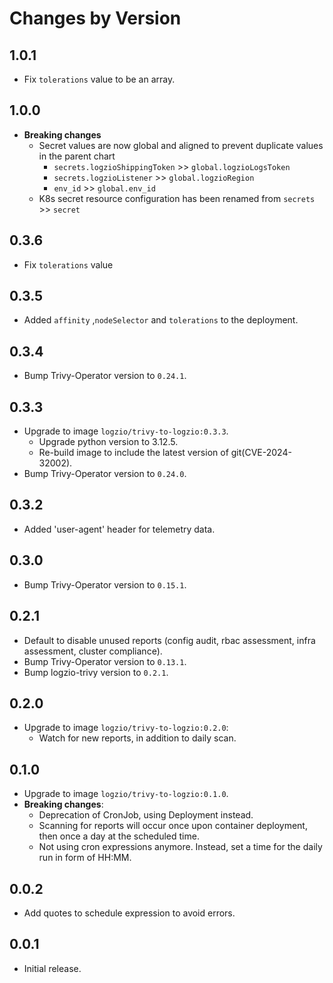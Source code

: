 # Changes by Version

<!-- next version -->
## 1.0.1
- Fix `tolerations` value to be an array.
## 1.0.0
- **Breaking changes**
    - Secret values are now global and aligned to prevent duplicate values in the parent chart
      - `secrets.logzioShippingToken` >> `global.logzioLogsToken`
      - `secrets.logzioListener` >> `global.logzioRegion`
      - `env_id` >> `global.env_id`
    - K8s secret resource configuration has been renamed from `secrets` >> `secret`

## 0.3.6
- Fix `tolerations` value 

## 0.3.5
- Added `affinity` ,`nodeSelector` and `tolerations` to the deployment.

## 0.3.4
- Bump Trivy-Operator version to `0.24.1`.

## 0.3.3
- Upgrade to image `logzio/trivy-to-logzio:0.3.3`.
    - Upgrade python version to 3.12.5.
    - Re-build image to include the latest version of git(CVE-2024-32002).
- Bump Trivy-Operator version to `0.24.0`.

## 0.3.2
- Added 'user-agent' header for telemetry data.

## 0.3.0
- Bump Trivy-Operator version to `0.15.1`.

## 0.2.1
- Default to disable unused reports (config audit, rbac assessment, infra assessment, cluster compliance).
- Bump Trivy-Operator version to `0.13.1`.
- Bump logzio-trivy version to `0.2.1`.

## 0.2.0
- Upgrade to image `logzio/trivy-to-logzio:0.2.0`:
    - Watch for new reports, in addition to daily scan.

## 0.1.0
- Upgrade to image `logzio/trivy-to-logzio:0.1.0`.
- **Breaking changes**:
    - Deprecation of CronJob, using Deployment instead.
    - Scanning for reports will occur once upon container deployment, then once a day at the scheduled time. 
    - Not using cron expressions anymore. Instead, set a time for the daily run in form of HH:MM. 

## 0.0.2
- Add quotes to schedule expression to avoid errors. 

## 0.0.1
- Initial release.
